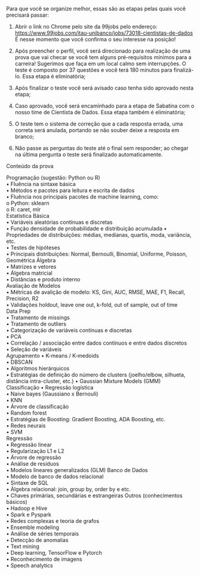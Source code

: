 Para que você se organize melhor, essas são as etapas pelas quais você precisará passar:
1. Abrir o link no Chrome pelo site da 99jobs pelo endereço: https://www.99jobs.com/itau-unibanco/jobs/73018-cientistas-de-dados É nesse momento que você confirma o seu interesse na posição!

2. Após preencher o perfil, você será direcionado para realização de uma prova que vai checar se você tem alguns pré-requisitos mínimos para a carreira! Sugerimos que faça em um local calmo sem interrupções. O teste é composto por 37 questões e você terá 180 minutos para finalizá-lo. Essa etapa é eliminatória;
3. Após finalizar o teste você será avisado caso tenha sido aprovado nesta etapa;
4. Caso aprovado, você será encaminhado para a etapa de Sabatina com o nosso time de Cientista de Dados. Essa etapa também é eliminatória;
5. O teste tem o sistema de correção que a cada resposta errada, uma correta será anulada, portando se não souber deixe a resposta em branco;
6. Não passe as perguntas do teste até o final sem responder; ao chegar na última pergunta o teste será finalizado automaticamente. 
 

Conteúdo da prova  

Programação (sugestão: Python ou R)  
•            Fluência na sintaxe básica   
•            Métodos e pacotes para leitura e escrita de dados   
•            Fluência nos principais pacotes de machine learning, como:   
o	Python: sklearn   
o	R: caret, mlr   
Estatística Básica   
•	Variáveis aleatórias contínuas e discretas   
•	Função densidade de probabilidade e distribuição   acumulada 
•	Propriedades de distribuições: médias, medianas, quartis, moda, variância, etc.   
•	Testes de hipóteses  
•	Principais distribuições: Normal, Bernoulli, Binomial, Uniforme, Poisson, Geométrica 
Álgebra   
•	Matrizes e vetores   
•	Álgebra matricial   
•	Distâncias e produto interno  
Avaliação de Modelos  
•	Métricas de avalição de modelo: KS, Gini, AUC, RMSE, MAE, F1, Recall, Precision, R2   
•	Validações holdout, leave one out, k-fold, out of sample, out of time   
Data Prep   
•	Tratamento de missings   
•	Tratamento de outliers   
•	Categorização de variáveis contínuas e discretas   
•	PCA   
•	Correlação / associação entre dados contínuos e entre dados discretos   
•	Seleção de variáveis  
Agrupamento 
•	K-means / K-medoids   
•	DBSCAN  
•	Algoritmos hierárquicos   
•	Estratégias de definição do número de clusters   (joelho/elbow, silhueta, distância intra-cluster, etc.) 
•	Gaussian Mixture Models  (GMM)  
Classificação 
•	Regressão logística   
•	Naive bayes (Gaussiano x Bernouli)   
•	KNN  
•	Árvore de classificação   
•	Random forest   
•	Estratégias de Boosting: Gradient Boosting, ADA Boosting, etc.   
•	Redes neurais   
•	SVM   
Regressão   
•	Regressão linear   
•	Regularização L1 e L2   
•	Árvore de regressão   
•	Análise de resíduos   
•	Modelos lineares generalizados (GLM)
Banco de Dados   
•	Modelo de banco de dados relacional   
•	Sintaxe de SQL   
•	Álgebra relacional: join, group by, order by e etc.   
•	Chaves primárias, secundárias e estrangeiras 
Outros (conhecimentos básicos)  
• Hadoop e Hive   
• Spark e Pyspark   
• Redes complexas e teoria de grafos   
• Ensemble modeling   
• Análise de séries temporais   
• Detecção de anomalias  
• Text mining   
• Deep learning, TensorFlow e Pytorch  
• Reconhecimento de imagens   
• Speech analytics  
